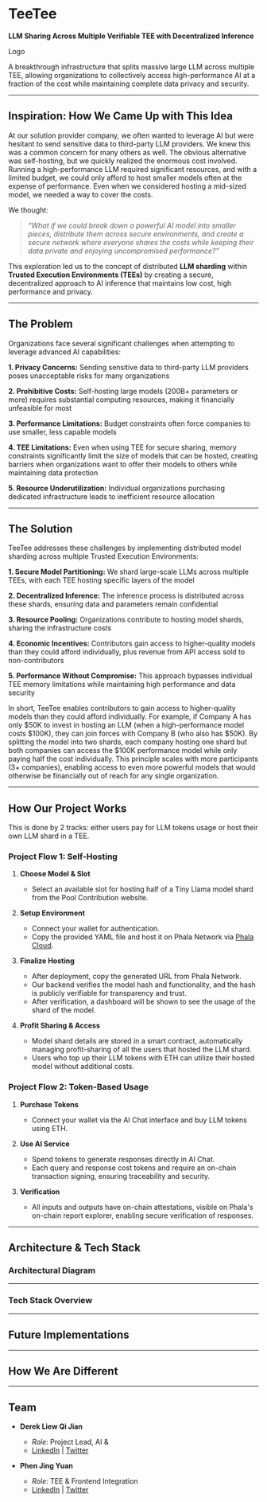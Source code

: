 # TeeTee
**LLM Sharing Across Multiple Verifiable TEE with Decentralized Inference**

Logo

A breakthrough infrastructure that splits massive large LLM across multiple TEE, allowing organizations to collectively access high-performance AI at a fraction of the cost while maintaining complete data privacy and security.

---

## Inspiration: How We Came Up with This Idea

At our solution provider company, we often wanted to leverage AI but were hesitant to send sensitive data to third-party LLM providers. We knew this was a common concern for many others as well. The obvious alternative was self-hosting, but we quickly realized the enormous cost involved.
Running a high-performance LLM required significant resources, and with a limited budget, we could only afford to host smaller models often at the expense of performance. Even when we considered hosting a mid-sized model, we needed a way to cover the costs.

We thought:

> *“What if we could break down a powerful AI model into smaller pieces, distribute them across secure environments, and create a secure network where everyone shares the costs while keeping their data private and enjoying uncompromised performance?”*

This exploration led us to the concept of distributed **LLM sharding** within **Trusted Execution Environments (TEEs)** by creating a secure, decentralized approach to AI inference that maintains low cost, high performance and privacy.

---

## The Problem

Organizations face several significant challenges when attempting to leverage advanced AI capabilities:

**1. Privacy Concerns:** Sending sensitive data to third-party LLM providers poses unacceptable risks for many organizations

**2. Prohibitive Costs:** Self-hosting large models (200B+ parameters or more) requires substantial computing resources, making it financially unfeasible for most

**3. Performance Limitations:** Budget constraints often force companies to use smaller, less capable models

**4. TEE Limitations:** Even when using TEE for secure sharing, memory constraints significantly limit the size of models that can be hosted, creating barriers when organizations want to offer their models to others while maintaining data protection

**5. Resource Underutilization:** Individual organizations purchasing dedicated infrastructure leads to inefficient resource allocation


---

## The Solution

TeeTee addresses these challenges by implementing distributed model sharding across multiple Trusted Execution Environments:

**1. Secure Model Partitioning:** We shard large-scale LLMs across multiple TEEs, with each TEE hosting specific layers of the model

**2. Decentralized Inference:** The inference process is distributed across these shards, ensuring data and parameters remain confidential

**3. Resource Pooling:** Organizations contribute to hosting model shards, sharing the infrastructure costs

**4. Economic Incentives:** Contributors gain access to higher-quality models than they could afford individually, plus revenue from API access sold to non-contributors

**5. Performance Without Compromise:** This approach bypasses individual TEE memory limitations while maintaining high performance and data security

In short, TeeTee enables contributors to gain access to higher-quality models than they could afford individually. For example, if Company A has only $50K to invest in hosting an LLM (when a high-performance model costs $100K), they can join forces with Company B (who also has $50K). By splitting the model into two shards, each company hosting one shard but both companies can access the $100K performance model while only paying half the cost individually. This principle scales with more participants (3+ companies), enabling access to even more powerful models that would otherwise be financially out of reach for any single organization.

---

## How Our Project Works
This is done by 2 tracks: either users pay for LLM tokens usage or host their own LLM shard in a TEE.


### Project Flow 1: Self-Hosting

1. **Choose Model & Slot**
   - Select an available slot for hosting half of a Tiny Llama model shard from the Pool Contribution website.

2. **Setup Environment**
   - Connect your wallet for authentication.
   - Copy the provided YAML file and host it on Phala Network via [Phala Cloud](https://cloud.phala.network/register?invite=PHALAWIKI).

3. **Finalize Hosting**
   - After deployment, copy the generated URL from Phala Network.
   - Our backend verifies the model hash and functionality, and the hash is publicly verifiable for transparency and trust.
   - After verification, a dashboard will be shown to see the usage of the shard of the model.

4. **Profit Sharing & Access**
   - Model shard details are stored in a smart contract, automatically managing profit-sharing of all the users that hosted the LLM shard.
   - Users who top up their LLM tokens with ETH can utilize their hosted model without additional costs.

### Project Flow 2: Token-Based Usage

1. **Purchase Tokens**
   - Connect your wallet via the AI Chat interface and buy LLM tokens using ETH.

2. **Use AI Service**
   - Spend tokens to generate responses directly in AI Chat.
   - Each query and response cost tokens and require an on-chain transaction signing, ensuring traceability and security.

3. **Verification**
   - All inputs and outputs have on-chain attestations, visible on Phala's on-chain report explorer, enabling secure verification of responses.

---

## Architecture & Tech Stack



### Architectural Diagram


---

### Tech Stack Overview



---

## Future Implementations


---

## How We Are Different


---

## Team

- **Derek Liew Qi Jian**  
  - *Role*: Project Lead, AI & 
  - [LinkedIn](https://www.linkedin.com/in/derek2403/) | [Twitter](https://x.com/derek2403)

- **Phen Jing Yuan**  
  - *Role*: TEE & Frontend Integration  
  - [LinkedIn](https://www.linkedin.com/in/jing-yuan-phen-b42266295/) | [Twitter](https://x.com/ilovedahmo)

